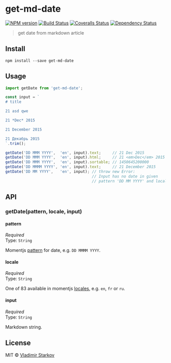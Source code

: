 # get-md-date

[![NPM version][npm-image]][npm-url]
[![Build Status][travis-image]][travis-url]
[![Coveralls Status][coveralls-image]][coveralls-url]
[![Dependency Status][depstat-image]][depstat-url]

> get date from markdown article

## Install

    npm install --save get-md-date

## Usage

```js
import getDate from 'get-md-date';

const input = `
# title

21 asd qwe

21 *Dec* 2015

21 December 2015

21 Декабрь 2015
`.trim();

getDate('DD MMM YYYY',  'en', input).text;     // 21 Dec 2015
getDate('DD MMM YYYY',  'en', input).html;     // 21 <em>Dec</em> 2015
getDate('DD MMM YYYY',  'en', input).sortable; // 1450645200000
getDate('DD MMMM YYYY', 'en', input).text;     // 21 December 2015
getDate('DD MM YYYY',   'en', input); // throw new Error:
                                      // Input has no date in given
                                      // pattern 'DD MM YYYY' and locale 'en'
```

## API

### getDate(pattern, locale, input)

#### pattern

*Required*  
Type: `String`

Momentjs [pattern][pattern] for date, e.g. `DD MMMM YYYY`.

[pattern]: http://momentjs.com/docs/#/displaying/format/

#### locale

*Required*  
Type: `String`

One of 83 available in momentjs [locales](i18n), e.g. `en`, `fr` or `ru`.

[i18n]: http://momentjs.com/docs/#/i18n/

#### input

*Required*  
Type: `String`

Markdown string.

## License

MIT © [Vladimir Starkov](https://iamstarkov.com)

[npm-url]: https://npmjs.org/package/get-md-date
[npm-image]: https://img.shields.io/npm/v/get-md-date.svg?style=flat-square

[travis-url]: https://travis-ci.org/iamstarkov/get-md-date
[travis-image]: https://img.shields.io/travis/iamstarkov/get-md-date.svg?style=flat-square

[coveralls-url]: https://coveralls.io/r/iamstarkov/get-md-date
[coveralls-image]: https://img.shields.io/coveralls/iamstarkov/get-md-date.svg?style=flat-square

[depstat-url]: https://david-dm.org/iamstarkov/get-md-date
[depstat-image]: https://david-dm.org/iamstarkov/get-md-date.svg?style=flat-square
